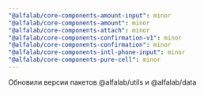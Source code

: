```yaml
---
"@alfalab/core-components-amount-input": minor
"@alfalab/core-components-amount": minor
"@alfalab/core-components-attach": minor
"@alfalab/core-components-confirmation-v1": minor
"@alfalab/core-components-confirmation": minor
"@alfalab/core-components-intl-phone-input": minor
"@alfalab/core-components-pure-cell": minor
---
```


Обновили версии пакетов @alfalab/utils и @alfalab/data
